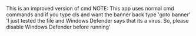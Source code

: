 This is an improved version of cmd NOTE: This app uses normal cmd commands and if you type cls and want the banner back type 'goto banner'
'I just tested the file and Windows Defender says that its a virus. So, please disable Windows Defender before running'

